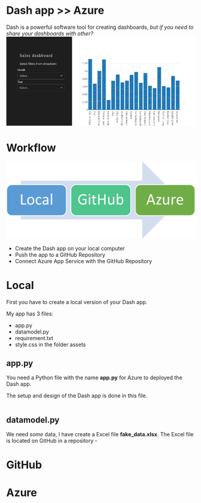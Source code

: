 # Dash app >> Azure
Dash is a powerful software tool for creating dashboards, *but if you need to share your dashboards with other?*
![](./image/azure_dashboard.jpg)

# Workflow
![](./image/dash_workflow.png)

- Create the Dash app on your local computer
- Push the app to a GitHub Repository
- Connect Azure App Service with the GitHub Repository

# Local
First you have to create a local version of your Dash app.

My app has 3 files:

- app.py
- datamodel.py
- requirement.txt
- style.css in the folder assets

## app.py
You need a Python file with the name **app.py** for Azure to deployed the Dash app.

The setup and design of the Dash app is done in this file.

```python


```

## datamodel.py
We need *some* data, I have create a Excel file **fake_data.xlsx**. The Excel file is located on GitHub in a repository - 

# GitHub

# Azure